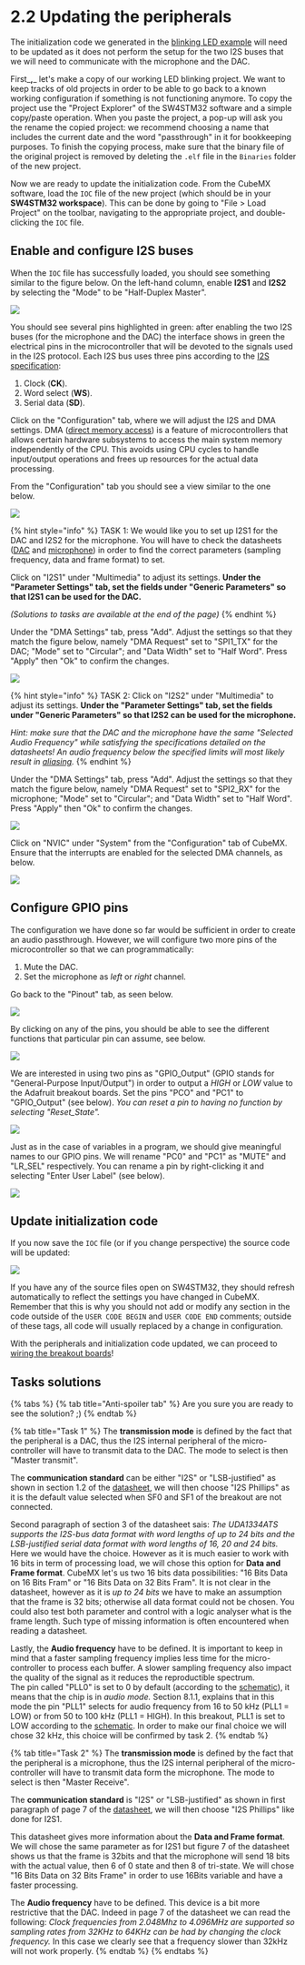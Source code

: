 # 2.2 Updating the peripherals

The initialization code we generated in the [blinking LED example](../installation/instructions.md) will need to be updated as it does not perform the setup for the two I2S buses that we will need to communicate with the microphone and the DAC.

First_**,**_ let's make a copy of our working LED blinking project. We want to keep tracks of old projects in order to be able to go back to a known working configuration if something is not functioning anymore. To copy the project use the "Project Explorer" of the SW4STM32 software and a simple copy/paste operation. When you paste the project, a pop-up will ask you the rename the copied project: we recommend choosing a name that includes the current date and the word "passthrough" in it for bookkeeping purposes. To finish the copying process, make sure that the binary file of the original project is removed by deleting the `.elf` file in the `Binaries` folder of the new project.

Now we are ready to update the initialization code. From the CubeMX software, load the `IOC` file of the new project \(which should be in your **SW4STM32 workspace**\). This can be done by going to "File &gt; Load Project" on the toolbar, navigating to the appropriate project, and double-clicking the `IOC` file.

## Enable and configure I2S buses <a id="i2s"></a>

When the `IOC` file has successfully loaded, you should see something similar to the figure below. On the left-hand column, enable **I2S1** and **I2S2** by selecting the "Mode" to be "Half-Duplex Master".

![](../.gitbook/assets/screenshot-2019-09-25-at-17.51.49%20%281%29.png)

You should see several pins highlighted in green: after enabling the two I2S buses \(for the microphone and the DAC\) the interface shows in green the electrical pins in the microcontroller that will be devoted to the signals used in the I2S protocol. Each I2S bus uses three pins according to the [I2S specification](https://www.sparkfun.com/datasheets/BreakoutBoards/I2SBUS.pdf):

1. Clock \(**CK**\).
2. Word select \(**WS**\).
3. Serial data \(**SD**\).

Click on the "Configuration" tab, where we will adjust the I2S and DMA settings. DMA \([direct memory access](https://en.wikipedia.org/wiki/Direct_memory_access)\) is a feature of microcontrollers that allows certain hardware subsystems to access the main system memory independently of the CPU. This avoids using CPU cycles to handle input/output operations and frees up resources for the actual data processing.

From the "Configuration" tab you should see a view similar to the one below.

![](../.gitbook/assets/screenshot-2019-09-25-at-17.53.06.png)

{% hint style="info" %}
TASK 1: We would like you to set up I2S1 for the DAC and I2S2 for the microphone. You will have to check the datasheets \([DAC](https://www.nxp.com/docs/en/data-sheet/UDA1334ATS.pdf) and [microphone](https://cdn-shop.adafruit.com/product-files/3421/i2S+Datasheet.PDF)\) in order to find the correct parameters \(sampling frequency, data and frame format\) to set.

Click on "I2S1" under "Multimedia" to adjust its settings. **Under the "Parameter Settings" tab, set the fields under "Generic Parameters" so that I2S1 can be used for the DAC.**

_\(Solutions to tasks are available at the end of the page\)_
{% endhint %}

Under the "DMA Settings" tab, press "Add". Adjust the settings so that they match the figure below, namely "DMA Request" set to "SPI1\_TX" for the DAC; "Mode" set to "Circular"; and "Data Width" set to "Half Word". Press "Apply" then "Ok" to confirm the changes.

![](../.gitbook/assets/screenshot-2019-09-25-at-17.53.06-1.png)

{% hint style="info" %}
TASK 2: Click on "I2S2" under "Multimedia" to adjust its settings. **Under the "Parameter Settings" tab, set the fields under "Generic Parameters" so that I2S2 can be used for the microphone.**

_Hint: make sure that the DAC and the microphone have the same "Selected Audio Frequency" while satisfying the specifications detailed on the datasheets! An audio frequency below the specified limits will most likely result in_ [_aliasing_](http://www.dspguide.com/ch3/2.htm)_._
{% endhint %}

Under the "DMA Settings" tab, press "Add". Adjust the settings so that they match the figure below, namely "DMA Request" set to "SPI2\_RX" for the microphone; "Mode" set to "Circular"; and "Data Width" set to "Half Word". Press "Apply" then "Ok" to confirm the changes.

![](../.gitbook/assets/screenshot-2019-09-25-at-17.54.24%20%281%29.png)

Click on "NVIC" under "System" from the "Configuration" tab of CubeMX. Ensure that the interrupts are enabled for the selected DMA channels, as below.

![](../.gitbook/assets/screenshot-2019-09-25-at-17.54.49-1.png)

## Configure GPIO pins <a id="gpio"></a>

The configuration we have done so far would be sufficient in order to create an audio passthrough. However, we will configure two more pins of the microcontroller so that we can programmatically:

1. Mute the DAC.
2. Set the microphone as _left_ or _right_ channel.

Go back to the "Pinout" tab, as seen below.

![](../.gitbook/assets/firmware_1%20%281%29.png)

By clicking on any of the pins, you should be able to see the different functions that particular pin can assume, see below.

![](../.gitbook/assets/firmware_2%20%282%29.png)

We are interested in using two pins as "GPIO\_Output" \(GPIO stands for "General-Purpose Input/Output"\) in order to output a _HIGH_ or _LOW_ value to the Adafruit breakout boards. Set the pins "PCO" and "PC1" to "GPIO\_Output" \(see below\). _You can reset a pin to having no function by selecting "Reset\_State"._

![](../.gitbook/assets/firmware_3%20%282%29.png)

Just as in the case of variables in a program, we should give meaningful names to our GPIO pins. We will rename "PC0" and "PC1" as "MUTE" and "LR\_SEL" respectively. You can rename a pin by right-clicking it and selecting "Enter User Label" \(see below\).

![](../.gitbook/assets/firmware_4%20%282%29.png)

## Update initialization code <a id="init_code"></a>

If you now save the `IOC` file \(or if you change perspective\) the source code will be updated:

![](../.gitbook/assets/screenshot-2019-10-07-at-15.36.36%20%281%29.png)

If you have any of the source files open on SW4STM32, they should refresh automatically to reflect the settings you have changed in CubeMX. Remember that this is why you should not add or modify any section in the code outside of the `USER CODE BEGIN` and `USER CODE END` comments; outside of these tags, all code will usually replaced by a change in configuration.

With the peripherals and initialization code updated, we can proceed to [wiring the breakout boards](wiring.md)!

## Tasks solutions

{% tabs %}
{% tab title="Anti-spoiler tab" %}
Are you sure you are ready to see the solution? ;\)
{% endtab %}

{% tab title="Task 1" %}
The **transmission mode** is defined by the fact that the peripheral is a DAC, thus the I2S internal peripheral of the micro-controller will have to transmit data to the DAC. The mode to select is then "Master transmit".

The **communication standard** can be either "I2S" or "LSB-justified" as shown in section 1.2 of the [datasheet](https://www.nxp.com/docs/en/data-sheet/UDA1334ATS.pdf), we will then choose "I2S Phillips" as it is the default value selected when SF0 and SF1 of the breakout are not connected.

Second paragraph of section 3 of the datasheet sais: _The UDA1334ATS supports the I2S-bus data format with word lengths of up to 24 bits and the LSB-justified serial data format with word lengths of 16, 20 and 24 bits._ Here we would have the choice. However as it is much easier to work with 16 bits in term of processing load, we will chose this option for **Data and Frame format**. CubeMX let's us two 16 bits data possibilities: "16 Bits Data on 16 Bits Fram" or "16 Bits Data on 32 Bits Fram". It is not clear in the datasheet, however as it is _up to 24 bits_ we have to make an assumption that the frame is 32 bits; otherwise all data format could not be chosen. You could also test both parameter and control with a logic analyser what is the frame length. Such type of missing information is often encountered when reading a datasheet.

Lastly, the **Audio frequency** have to be defined. It is important to keep in mind that a faster sampling frequency implies less time for the micro-controller to process each buffer. A slower sampling frequency also impact the quality of the signal as it reduces the reproductible spectrum.  
The pin called "PLL0" is set to 0 by default \(according to the [schematic](https://cdn-learn.adafruit.com/downloads/pdf/adafruit-i2s-stereo-decoder-uda1334a.pdf?timestamp=1570708179)\), it means that the chip is in _audio mode._ Section 8.1.1, explains that in this mode the pin "PLL1" selects for audio frequency from 16 to 50 kHz \(PLL1 = LOW\) or from 50 to 100 kHz \(PLL1 = HIGH\). In this breakout, PLL1 is set to LOW according to the [schematic](https://cdn-learn.adafruit.com/downloads/pdf/adafruit-i2s-stereo-decoder-uda1334a.pdf?timestamp=1570708179). In order to make our final choice we will chose 32 kHz, this choice will be confirmed by task 2.
{% endtab %}

{% tab title="Task 2" %}
The **transmission mode** is defined by the fact that the peripheral is a microphone, thus the I2S internal peripheral of the micro-controller will have to transmit data form the microphone. The mode to select is then "Master Receive".

The **communication standard** is "I2S" or "LSB-justified" as shown in first paragraph of page 7 of the [datasheet](https://cdn-shop.adafruit.com/product-files/3421/i2S+Datasheet.PDF), we will then choose "I2S Phillips" like done for I2S1.

This datasheet gives more information about the **Data and Frame format**. We will chose the same parameter as for I2S1 but figure 7 of the datasheet shows us that the frame is 32bits and that the microphone will send 18 bits with the actual value, then 6 of 0 state and then 8 of tri-state. We will chose "16 Bits Data on 32 Bits Frame" in order to use 16Bits variable and have a faster processing.

The **Audio frequency** have to be defined. This device is a bit more restrictive that the DAC. Indeed in page 7 of the datasheet we can read the following: _Clock frequencies from 2.048Mhz to 4.096MHz are supported so sampling rates from 32KHz to 64KHz can be had by changing the clock frequency._ In this case we clearly see that a frequency slower than 32kHz will not work properly.
{% endtab %}
{% endtabs %}

